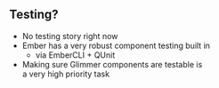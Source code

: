## Testing?

- No testing story right now
- Ember has a very robust component testing built in
  - via EmberCLI + QUnit
- Making sure Glimmer components are testable is<br>a very high priority task